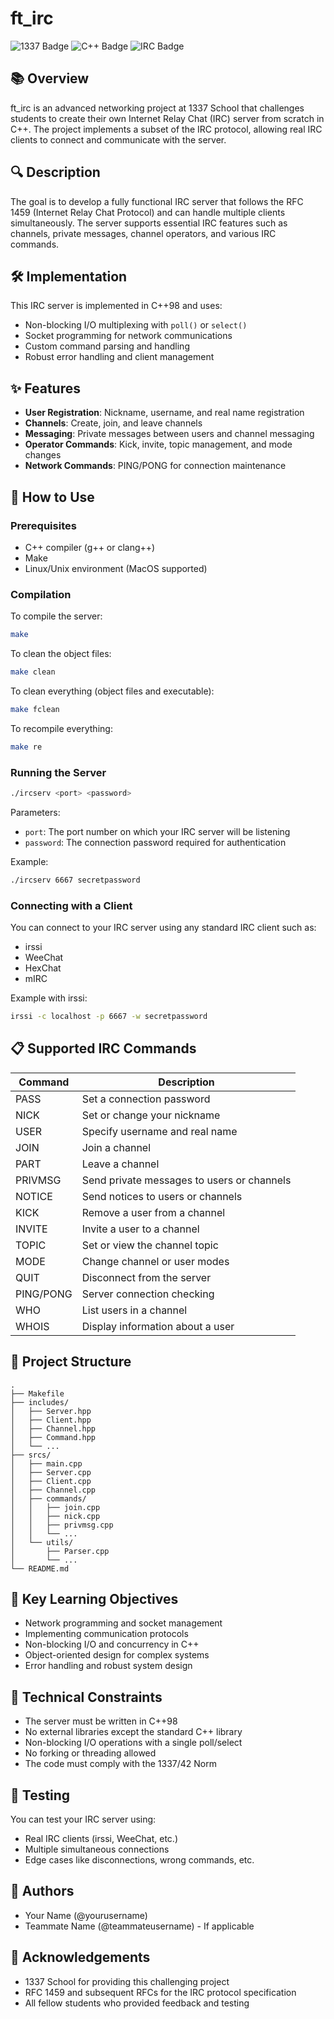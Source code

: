 # ft_irc

![1337 Badge](https://img.shields.io/badge/1337-ft__irc-00babc)
![C++ Badge](https://img.shields.io/badge/Language-C%2B%2B-blue)
![IRC Badge](https://img.shields.io/badge/Protocol-IRC-orange)

## 📚 Overview

ft_irc is an advanced networking project at 1337 School that challenges students to create their own Internet Relay Chat (IRC) server from scratch in C++. The project implements a subset of the IRC protocol, allowing real IRC clients to connect and communicate with the server.

## 🔍 Description

The goal is to develop a fully functional IRC server that follows the RFC 1459 (Internet Relay Chat Protocol) and can handle multiple clients simultaneously. The server supports essential IRC features such as channels, private messages, channel operators, and various IRC commands.

## 🛠️ Implementation

This IRC server is implemented in C++98 and uses:
- Non-blocking I/O multiplexing with `poll()` or `select()`
- Socket programming for network communications
- Custom command parsing and handling
- Robust error handling and client management

## ✨ Features

- **User Registration**: Nickname, username, and real name registration
- **Channels**: Create, join, and leave channels
- **Messaging**: Private messages between users and channel messaging
- **Operator Commands**: Kick, invite, topic management, and mode changes
- **Network Commands**: PING/PONG for connection maintenance

## 🚀 How to Use

### Prerequisites

- C++ compiler (g++ or clang++)
- Make
- Linux/Unix environment (MacOS supported)

### Compilation

To compile the server:

```bash
make
```

To clean the object files:

```bash
make clean
```

To clean everything (object files and executable):

```bash
make fclean
```

To recompile everything:

```bash
make re
```

### Running the Server

```bash
./ircserv <port> <password>
```

Parameters:
- `port`: The port number on which your IRC server will be listening
- `password`: The connection password required for authentication

Example:
```bash
./ircserv 6667 secretpassword
```

### Connecting with a Client

You can connect to your IRC server using any standard IRC client such as:
- irssi
- WeeChat
- HexChat
- mIRC

Example with irssi:
```bash
irssi -c localhost -p 6667 -w secretpassword
```

## 📋 Supported IRC Commands

| Command | Description |
|---------|-------------|
| PASS | Set a connection password |
| NICK | Set or change your nickname |
| USER | Specify username and real name |
| JOIN | Join a channel |
| PART | Leave a channel |
| PRIVMSG | Send private messages to users or channels |
| NOTICE | Send notices to users or channels |
| KICK | Remove a user from a channel |
| INVITE | Invite a user to a channel |
| TOPIC | Set or view the channel topic |
| MODE | Change channel or user modes |
| QUIT | Disconnect from the server |
| PING/PONG | Server connection checking |
| WHO | List users in a channel |
| WHOIS | Display information about a user |

## 🧩 Project Structure

```
.
├── Makefile
├── includes/
│   ├── Server.hpp
│   ├── Client.hpp
│   ├── Channel.hpp
│   ├── Command.hpp
│   └── ...
├── srcs/
│   ├── main.cpp
│   ├── Server.cpp
│   ├── Client.cpp
│   ├── Channel.cpp
│   ├── commands/
│   │   ├── join.cpp
│   │   ├── nick.cpp
│   │   ├── privmsg.cpp
│   │   └── ...
│   └── utils/
│       ├── Parser.cpp
│       └── ...
└── README.md
```

## 🔬 Key Learning Objectives

- Network programming and socket management
- Implementing communication protocols
- Non-blocking I/O and concurrency in C++
- Object-oriented design for complex systems
- Error handling and robust system design

## 📝 Technical Constraints

- The server must be written in C++98
- No external libraries except the standard C++ library
- Non-blocking I/O operations with a single poll/select
- No forking or threading allowed
- The code must comply with the 1337/42 Norm

## 🧪 Testing

You can test your IRC server using:
- Real IRC clients (irssi, WeeChat, etc.)
- Multiple simultaneous connections
- Edge cases like disconnections, wrong commands, etc.

## 👤 Authors

- Your Name (@yourusername)
- Teammate Name (@teammateusername) - If applicable

## 💬 Acknowledgements

- 1337 School for providing this challenging project
- RFC 1459 and subsequent RFCs for the IRC protocol specification
- All fellow students who provided feedback and testing
